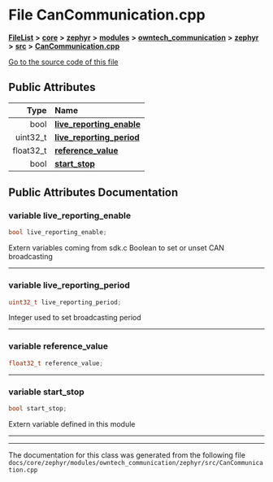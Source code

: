 

# File CanCommunication.cpp



[**FileList**](files.md) **>** [**core**](dir_771164b9325b04f1442f7a3ffa8ecb89.md) **>** [**zephyr**](dir_09002e7ce91f09aeb040dfd1861a47f4.md) **>** [**modules**](dir_6d0fb8ab814c517e7f155fb837e32f72.md) **>** [**owntech\_communication**](dir_c4fe9b0224a9586dd317852c3c5604f8.md) **>** [**zephyr**](dir_ed8beaa694e779377b0049b01e5ade22.md) **>** [**src**](dir_1a412f239039e530bef8001f48cd80a4.md) **>** [**CanCommunication.cpp**](CanCommunication_8cpp.md)

[Go to the source code of this file](CanCommunication_8cpp_source.md)
























## Public Attributes

| Type | Name |
| ---: | :--- |
|  bool | [**live\_reporting\_enable**](#variable-live_reporting_enable)  <br> |
|  uint32\_t | [**live\_reporting\_period**](#variable-live_reporting_period)  <br> |
|  float32\_t | [**reference\_value**](#variable-reference_value)  <br> |
|  bool | [**start\_stop**](#variable-start_stop)  <br> |












































## Public Attributes Documentation




### variable live\_reporting\_enable 

```C++
bool live_reporting_enable;
```



Extern variables coming from sdk.c Boolean to set or unset CAN broadcasting 


        

<hr>



### variable live\_reporting\_period 

```C++
uint32_t live_reporting_period;
```



Integer used to set broadcasting period 


        

<hr>



### variable reference\_value 

```C++
float32_t reference_value;
```




<hr>



### variable start\_stop 

```C++
bool start_stop;
```



Extern variable defined in this module 


        

<hr>

------------------------------
The documentation for this class was generated from the following file `docs/core/zephyr/modules/owntech_communication/zephyr/src/CanCommunication.cpp`


